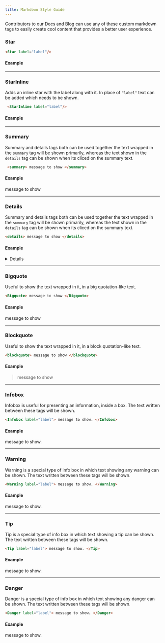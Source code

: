 ```yaml
---
title: Markdown Style Guide
---
```


Contributors to our Docs and Blog can use any of these custom markdown tags to easily create cool content that provides a better user experience.

<!-- ### 🚀 Custom Markdown Writing Style Guide -->

### **Star**

<!-- Adds a star with label along with it. In place of `"label"` text can be added which needs to be shown. -->

```markdown
<Star label="label"/>
```

#### Example

<Star label="label"/>

---

### **StarInline**

Adds an inline star with the label along with it. In place of `"label"` text can be added which needs to be shown.

```markdown
 <StarInline label="label"/>
```

#### Example

<StarInline label="label"/>

---

### **Summary**

Summary and details tags both can be used together the text wrapped in the `summary` tag will be shown primarily, whereas the text shown in the `details` tag can be shown when its cliced on the summary text.

```markdown
 <summary> message to show </summary>
```

#### Example

<summary> message to show </summary>

---

### **Details**

Summary and details tags both can be used together the text wrapped in the `summary` tag will be shown primarily, whereas the text shown in the `details` tag can be shown when its cliced on the summary text.

```markdown
<details> message to show </details>
```

#### Example

<details> message to show </details>

---

### **Bigquote**

Useful to show the text wrapped in it, in a big quotation-like text.

```markdown
<Bigquote> message to show </Bigquote>
```

#### Example

<Bigquote> message to show </Bigquote>

---

### **Blockquote**

Useful to show the text wrapped in it, in a block quotation-like text.

```markdown
<blockquote> message to show </blockquote>
```

#### Example

<blockquote> message to show </blockquote>

---

### **Infobox**

Infobox is useful for presenting an information, inside a box. The text written between these tags will be shown.

```markdown
<Infobox label="label"> message to show. </Infobox>
```

#### Example

<Infobox label="label"> message to show. </Infobox>

---

### **Warning**

Warning is a special type of info box in which text showing any warning can be shown. The text written between these tags will be shown.

```markdown
<Warning label="label"> message to show. </Warning>
```

#### Example

<Warning label="label"> message to show. </Warning>

---

### **Tip**

Tip is a special type of info box in which text showing a tip can be shown. The text written between these tags will be shown.

```markdown
<Tip label="label"> message to show. </Tip>
```

#### Example

<Tip label="label"> message to show. </Tip>

---

### **Danger**

Danger is a special type of info box in which text showing any danger can be shown. The text written between these tags will be shown.

```markdown
<Danger label="label"> message to show. </Danger>
```

#### Example

<Danger label="label"> message to show. </Danger>
